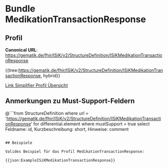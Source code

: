 # Bundle MedikationTransactionResponse

## Profil

**Canonical URL**: https://gematik.de/fhir/ISiK/v2/StructureDefinition/ISiKMedikationTransactionResponse

{{tree:https://gematik.de/fhir/ISiK/v2/StructureDefinition/ISiKMedikationTransactionResponse, hybrid}}

[Link Simplifier Profil Übersicht](https://gematik.de/fhir/ISiK/v2/StructureDefinition/ISiKMedikationTransactionResponse)

## Anmerkungen zu Must-Support-Feldern

@```from
	StructureDefinition
where
    url = 'https://gematik.de/fhir/ISiK/v2/StructureDefinition/ISiKMedikationTransactionResponse'
for differential.element
where mustSupport = true
select
	Feldname: id, Kurzbeschreibung: short, Hinweise: comment
```

## Beispiele

Valides Beispiel für das Profil MedikationTransactionResponse:

{{json:ExampleISiKMedikationTransactionResponse}}

